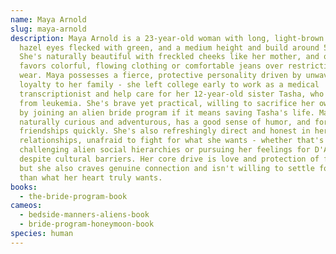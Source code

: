 ```yaml
---
name: Maya Arnold
slug: maya-arnold
description: Maya Arnold is a 23-year-old woman with long, light-brown hair,
  hazel eyes flecked with green, and a medium height and build around 5'8".
  She's naturally beautiful with freckled cheeks like her mother, and often
  favors colorful, flowing clothing or comfortable jeans over restrictive formal
  wear. Maya possesses a fierce, protective personality driven by unwavering
  loyalty to her family - she left college early to work as a medical
  transcriptionist and help care for her 12-year-old sister Tasha, who suffers
  from leukemia. She's brave yet practical, willing to sacrifice her own future
  by joining an alien bride program if it means saving Tasha's life. Maya is
  naturally curious and adventurous, has a good sense of humor, and forms deep
  friendships quickly. She's also refreshingly direct and honest in her
  relationships, unafraid to fight for what she wants - whether that's
  challenging alien social hierarchies or pursuing her feelings for D'Avii
  despite cultural barriers. Her core drive is love and protection of family,
  but she also craves genuine connection and isn't willing to settle for less
  than what her heart truly wants.
books:
  - the-bride-program-book
cameos:
  - bedside-manners-aliens-book
  - bride-program-honeymoon-book
species: human
---
```

